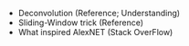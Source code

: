 * Deconvolution (Reference; Understanding)
* Sliding-Window trick (Reference)
* What inspired AlexNET (Stack OverFlow)

